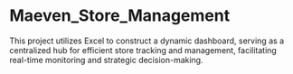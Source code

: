 # Maeven_Store_Management
This project utilizes Excel to construct a dynamic dashboard, serving as a centralized hub for efficient store tracking and management, facilitating real-time monitoring and strategic decision-making.

